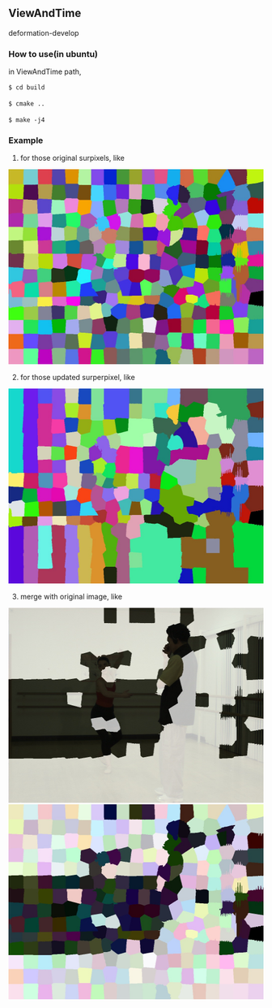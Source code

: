 ## ViewAndTime
deformation-develop

### How to use(in ubuntu)

in ViewAndTime path,

    $ cd build

    $ cmake ..

    $ make -j4


### Example
1. for those original surpixels, like

<img src="./img/original.jpg" width="512" height="384" alt="original surperpixels" align=center/>
    
2. for those updated surperpixel, like

<img src="./img/updat_cluster.jpg" width="512" height="384" alt="updated surperpixels" align=center/>

3. merge with original image, like

<img src="./img/without_feature.jpg" width="512" height="384" alt="without_feature_region_is_bright" align=center/>

<img src="./img/without_region.jpg" width="512" height="384" align=center/>



